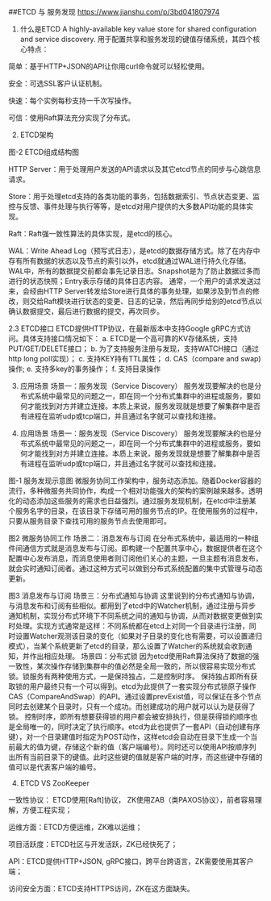 ##ETCD 与 服务发现
https://www.jianshu.com/p/3bd041807974

1. 什么是ETCD
A highly-available key value store for shared configuration and service discovery.
用于配置共享和服务发现的键值存储系统，其四个核心特点：

简单：基于HTTP+JSON的API让你用curl命令就可以轻松使用。

安全：可选SSL客户认证机制。

快速：每个实例每秒支持一千次写操作。

可信：使用Raft算法充分实现了分布式。

2.  ETCD架构

图-2 ETCD组成结构图

HTTP Server：用于处理用户发送的API请求以及其它etcd节点的同步与心跳信息请求。

Store：用于处理etcd支持的各类功能的事务，包括数据索引、节点状态变更、监控与反馈、事件处理与执行等等，是etcd对用户提供的大多数API功能的具体实现。

Raft：Raft强一致性算法的具体实现，是etcd的核心。

WAL：Write Ahead Log（预写式日志），是etcd的数据存储方式。除了在内存中存有所有数据的状态以及节点的索引以外，etcd就通过WAL进行持久化存储。WAL中，所有的数据提交前都会事先记录日志。Snapshot是为了防止数据过多而进行的状态快照；Entry表示存储的具体日志内容。
通常，一个用户的请求发送过来，会经由HTTP Server转发给Store进行具体的事务处理，如果涉及到节点的修改，则交给Raft模块进行状态的变更、日志的记录，然后再同步给别的etcd节点以确认数据提交，最后进行数据的提交，再次同步。

2.3 ETCD接口
ETCD提供HTTP协议，在最新版本中支持Google gRPC方式访问。具体支持接口情况如下：
    a. ETCD是一个高可靠的KV存储系统，支持PUT/GET/DELETE接口；
    b. 为了支持服务注册与发现，支持WATCH接口（通过http long poll实现）；
    c. 支持KEY持有TTL属性；
    d. CAS（compare and swap)操作;
    e. 支持多key的事务操作；
    f.  支持目录操作
    
3. 应用场景
场景一：服务发现（Service Discovery）
服务发现要解决的也是分布式系统中最常见的问题之一，即在同一个分布式集群中的进程或服务，要如何才能找到对方并建立连接。本质上来说，服务发现就是想要了解集群中是否有进程在监听udp或tcp端口，并且通过名字就可以查找和连接。

3. 应用场景
场景一：服务发现（Service Discovery）
服务发现要解决的也是分布式系统中最常见的问题之一，即在同一个分布式集群中的进程或服务，要如何才能找到对方并建立连接。本质上来说，服务发现就是想要了解集群中是否有进程在监听udp或tcp端口，并且通过名字就可以查找和连接。


图-1 服务发现示意图
微服务协同工作架构中，服务动态添加。随着Docker容器的流行，多种微服务共同协作，构成一个相对功能强大的架构的案例越来越多。透明化的动态添加这些服务的需求也日益强烈。通过服务发现机制，在etcd中注册某个服务名字的目录，在该目录下存储可用的服务节点的IP。在使用服务的过程中，只要从服务目录下查找可用的服务节点去使用即可。


图2 微服务协同工作
场景二：消息发布与订阅
在分布式系统中，最适用的一种组件间通信方式就是消息发布与订阅。即构建一个配置共享中心，数据提供者在这个配置中心发布消息，而消息使用者则订阅他们关心的主题，一旦主题有消息发布，就会实时通知订阅者。通过这种方式可以做到分布式系统配置的集中式管理与动态更新。


图3 消息发布与订阅
场景三：分布式通知与协调
这里说到的分布式通知与协调，与消息发布和订阅有些相似。都用到了etcd中的Watcher机制，通过注册与异步通知机制，实现分布式环境下不同系统之间的通知与协调，从而对数据变更做到实时处理。实现方式通常是这样：不同系统都在etcd上对同一个目录进行注册，同时设置Watcher观测该目录的变化（如果对子目录的变化也有需要，可以设置递归模式），当某个系统更新了etcd的目录，那么设置了Watcher的系统就会收到通知，并作出相应处理。
场景四：分布式锁
因为etcd使用Raft算法保持了数据的强一致性，某次操作存储到集群中的值必然是全局一致的，所以很容易实现分布式锁。锁服务有两种使用方式，一是保持独占，二是控制时序。
保持独占即所有获取锁的用户最终只有一个可以得到。etcd为此提供了一套实现分布式锁原子操作CAS（CompareAndSwap）的API。通过设置prevExist值，可以保证在多个节点同时去创建某个目录时，只有一个成功。而创建成功的用户就可以认为是获得了锁。
控制时序，即所有想要获得锁的用户都会被安排执行，但是获得锁的顺序也是全局唯一的，同时决定了执行顺序。etcd为此也提供了一套API（自动创建有序键），对一个目录建值时指定为POST动作，这样etcd会自动在目录下生成一个当前最大的值为键，存储这个新的值（客户端编号）。同时还可以使用API按顺序列出所有当前目录下的键值。此时这些键的值就是客户端的时序，而这些键中存储的值可以是代表客户端的编号。


4. ETCD VS ZooKeeper

一致性协议： ETCD使用[Raft]协议， ZK使用ZAB（类PAXOS协议），前者容易理解，方便工程实现；

运维方面：ETCD方便运维，ZK难以运维；

项目活跃度：ETCD社区与开发活跃，ZK已经快死了；

API：ETCD提供HTTP+JSON, gRPC接口，跨平台跨语言，ZK需要使用其客户端；

访问安全方面：ETCD支持HTTPS访问，ZK在这方面缺失。

